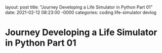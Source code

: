 layout: post
title: "Journey Developing a Life Simulator in Python Part 01"
date: 2021-02-12 08:23:00 -0000
categories: coding life-simulator devlog

# Journey Developing a Life Simulator in Python Part 01